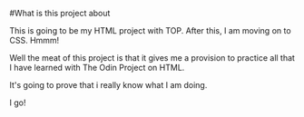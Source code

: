 #What is this project about

This is going to be my HTML project with TOP. After
this, I am moving on to CSS. Hmmm!

Well the meat of this project is that it gives me a 
provision to practice all that I have learned with 
The Odin Project on HTML.

It's going to prove that i really know what I am 
doing.

I go!
